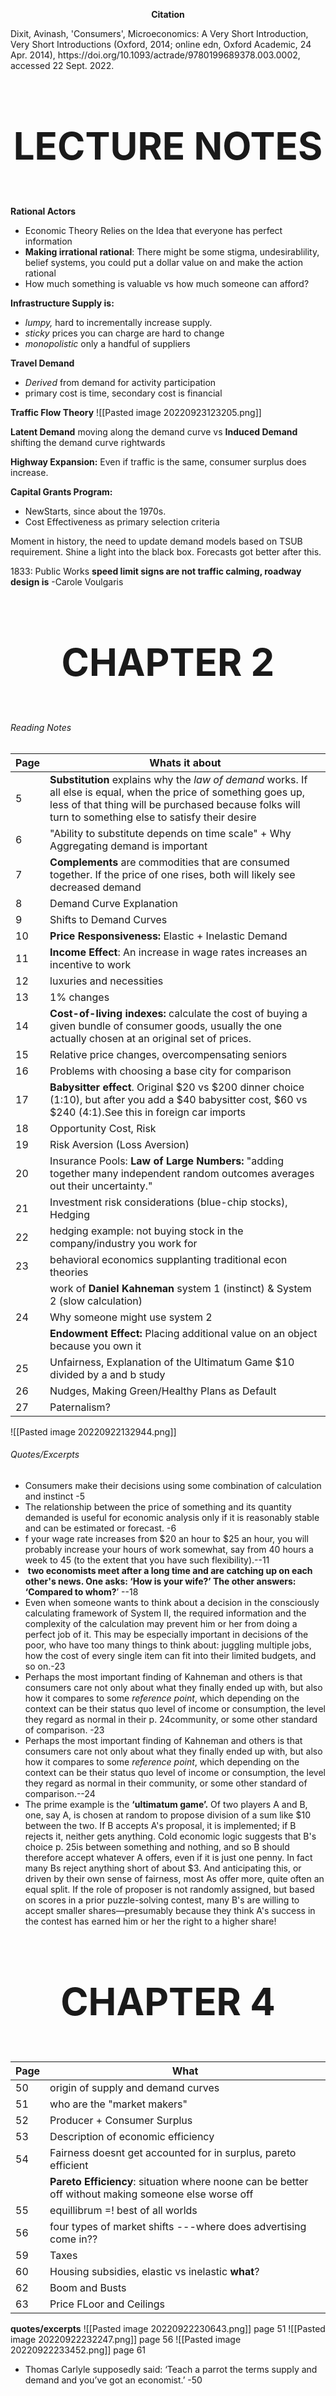 <p style="text-align: center">  <b> Citation </b></p></h1>
Dixit, Avinash, 'Consumers', Microeconomics: A Very Short Introduction, Very Short Introductions (Oxford, 2014; online edn, Oxford Academic, 24 Apr. 2014), https://doi.org/10.1093/actrade/9780199689378.003.0002, accessed 22 Sept. 2022.

##### <h1 style="font-size: 60;">  <p style="text-align: center">  <b> LECTURE NOTES </b></p></h1>
**Rational Actors**
* Economic Theory Relies on the Idea that everyone has perfect information
* **Making irrational rational**: There might be some stigma, undesirablility, belief systems, you could put a dollar value on and make the action rational 
* How much something is valuable vs how much someone can afford? 


**Infrastructure Supply is:**
- *lumpy,* hard to incrementally increase supply. 
- *sticky* prices you can charge are hard to change
- *monopolistic* only a handful of suppliers

**Travel Demand**
- *Derived* from demand for activity participation
- primary cost is time, secondary cost is financial


**Traffic Flow Theory** 
![[Pasted image 20220923123205.png]]

**Latent Demand** moving along the demand curve vs **Induced Demand** shifting the demand curve rightwards


**Highway Expansion:** Even if traffic is the same, consumer surplus does increase.


**Capital Grants Program:** 
* NewStarts, since about the 1970s. 
* Cost Effectiveness as primary selection criteria

Moment in history, the need to update demand models based on TSUB requirement. Shine a light into the black box. Forecasts got better after this. 

1833: Public Works
**speed limit signs are not traffic calming, roadway design is** -Carole Voulgaris 

##### <h1 style="font-size: 60;">  <p style="text-align: center">  <b> CHAPTER 2 </b></p></h1>

###### Reading Notes

|Page| Whats it about| 
|---|---|
|5| **Substitution** explains why the *law of demand* works. If all else is equal, when the price of something goes up, less of that thing will be purchased because folks will turn to something else to satisfy their desire |
|6| "Ability to substitute depends on time scale" + Why Aggregating demand is important|
|7| **Complements** are commodities that are consumed together. If the price of one rises, both will likely see decreased demand| |
|8|Demand Curve Explanation|
|9|Shifts to Demand Curves|
|10|**Price Responsiveness:** Elastic + Inelastic Demand|
|11|**Income Effect**: An increase in wage rates increases an incentive to work|
|12|luxuries and necessities|
|13|1% changes|
|14|**Cost-of-living indexes:**  calculate the cost of buying a given bundle of consumer goods, usually the one actually chosen at an original set of prices.|
|15|Relative price changes, overcompensating seniors|
|16|Problems with choosing a base city for comparison|
|17| **Babysitter effect**. Original $20 vs $200 dinner choice (1:10), but after you add a $40 babysitter cost, $60 vs $240 (4:1).See this in foreign car imports|
|18|Opportunity Cost, Risk|
|19|Risk Aversion (Loss Aversion)|
|20| Insurance Pools: **Law of Large Numbers:** "adding together many independent random outcomes averages out their uncertainty."|
|21|Investment risk considerations (blue-chip stocks), Hedging|
|22| hedging example: not buying stock in the company/industry you work for|
|23|behavioral economics supplanting traditional econ theories|
| |work of **Daniel Kahneman** system 1 (instinct) & System 2 (slow calculation)|
|24|Why someone might use system 2|
|| **Endowment Effect:** Placing additional value on an object because you own it|
|25| Unfairness, Explanation of the Ultimatum Game $10 divided by a and b study|
|26|Nudges, Making Green/Healthy Plans as Default|
|27| Paternalism?| 


![[Pasted image 20220922132944.png]]

###### Quotes/Excerpts
* Consumers make their decisions using some combination of calculation and instinct -5
* The relationship between the price of something and its quantity demanded is useful for economic analysis only if it is reasonably stable and can be estimated or forecast. -6
* f your wage rate increases from $20 an hour to $25 an hour, you will probably increase your hours of work somewhat, say from 40 hours a week to 45 (to the extent that you have such flexibility).--11
*  **two economists meet after a long time and are catching up on each other's news. One asks: ‘How is your wife?’ The other answers: ‘Compared to whom?**’ --18
* Even when someone wants to think about a decision in the consciously calculating framework of System II, the required information and the complexity of the calculation may prevent him or her from doing a perfect job of it. This may be especially important in decisions of the poor, who have too many things to think about: juggling multiple jobs, how the cost of every single item can fit into their limited budgets, and so on.-23
* Perhaps the most important finding of Kahneman and others is that consumers care not only about what they finally ended up with, but also how it compares to some _reference point_, which depending on the context can be their status quo level of income or consumption, the level they regard as normal in their p. 24community, or some other standard of comparison. -23
* Perhaps the most important finding of Kahneman and others is that consumers care not only about what they finally ended up with, but also how it compares to some _reference point_, which depending on the context can be their status quo level of income or consumption, the level they regard as normal in their community, or some other standard of comparison.--24 
* The prime example is the **‘ultimatum game’.** Of two players A and B, one, say A, is chosen at random to propose division of a sum like $10 between the two. If B accepts A's proposal, it is implemented; if B rejects it, neither gets anything. Cold economic logic suggests that B's choice p. 25is between something and nothing, and so B should therefore accept whatever A offers, even if it is just one penny. In fact many Bs reject anything short of about $3. And anticipating this, or driven by their own sense of fairness, most As offer more, quite often an equal split. If the role of proposer is not randomly assigned, but based on scores in a prior puzzle-solving contest, many B's are willing to accept smaller shares—presumably because they think A's success in the contest has earned him or her the right to a higher share!  


##### <h1 style="font-size: 60;">  <p style="text-align: center">  <b> CHAPTER 4 </b></p></h1>

|Page| What| 
|---|---| 
|50|origin of supply and demand curves|
|51| who are the "market makers"|
|52|Producer + Consumer Surplus|
|53|Description of economic efficiency|
|54|Fairness doesnt get accounted for in surplus, pareto efficient|
||**Pareto Efficiency**: situation where noone can be better off without making someone else worse off|
|55|equillibrum =! best of all worlds|
|56|four types of market shifts ---where does advertising come in??|
|59|Taxes|
|60|Housing subsidies, elastic vs inelastic **what**?|
|62|Boom and Busts|
|63|Price FLoor and Ceilings|


**quotes/excerpts**
![[Pasted image 20220922230643.png]] page 51
![[Pasted image 20220922232247.png]] page 56
![[Pasted image 20220922233452.png]] page 61
* Thomas Carlyle supposedly said: ‘Teach a parrot the terms supply and demand and you’ve got an economist.’ -50



